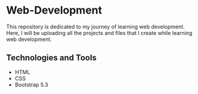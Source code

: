 # Web-Development
This repository is dedicated to my journey of learning web development. Here, I will be uploading all the projects and files that I create while learning web development.

## Technologies and Tools
- HTML
- CSS
- Bootstrap 5.3
